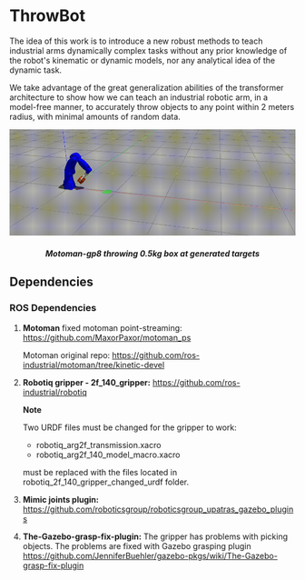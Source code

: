 # ThrowBot
The idea of this work is to introduce a new robust methods to teach industrial arms dynamically complex tasks
without any prior knowledge of the robot's kinematic or dynamic models, nor any analytical idea of the dynamic task.

We take advantage of the great generalization abilities of the transformer architecture to show how we can teach an
industrial robotic arm, in a model-free manner, to accurately throw objects to any point within 2 meters radius, 
with minimal amounts of random data.

<p align="center">
<img src="gif/ThrowBotHer.gif">
</p>
<h5 align="center">Motoman-gp8 throwing 0.5kg box at generated targets</h5>

## Dependencies
### ROS Dependencies
1. **Motoman**
fixed motoman point-streaming:
https://github.com/MaxorPaxor/motoman_ps

    Motoman original repo: 
    https://github.com/ros-industrial/motoman/tree/kinetic-devel

2. **Robotiq gripper - 2f_140_gripper:**
https://github.com/ros-industrial/robotiq

    **Note**

    Two URDF files must be changed for the gripper to work:

    - robotiq_arg2f_transmission.xacro
    - robotiq_arg2f_140_model_macro.xacro
   
    must be replaced with the files located in robotiq_2f_140_gripper_changed_urdf folder.

3. **Mimic joints plugin:**
https://github.com/roboticsgroup/roboticsgroup_upatras_gazebo_plugins

4. **The-Gazebo-grasp-fix-plugin:**
The gripper has problems with picking objects.
The problems are fixed with Gazebo grasping plugin
https://github.com/JenniferBuehler/gazebo-pkgs/wiki/The-Gazebo-grasp-fix-plugin
